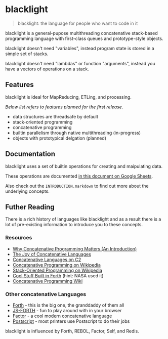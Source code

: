 blacklight
==========

> blacklight: the language for people who want to code in it

blacklight is a general-pupose multithreading concatenative stack-based programming language
with first-class queues and prototype-style objects.

blacklight doesn't need "variables",
instead program state is stored in a simple set of stacks.

blacklight doesn't need "lambdas" or function "arguments",
instead you have a vectors of operations on a stack.

Features
--------

blacklight is ideal for MapReducing, ETLing, and processing.

*Below list refers to features planned for the first release.*

- data structures are threadsafe by default
- stack-oriented programming
- concatenative programming
- builtin parallelism through native multithreading (in-progress)
- objects with prototypical delgation (planned)


Documentation
-------------

blacklight uses a set of builtin operations for creating and maipulating data.

These operations are documented [in this document on Google Sheets](https://docs.google.com/spreadsheets/d/1Kz5zFMtGjBrdEHrHySFmB5UttQ6lXcKM6C-2iz5VDiM/edit?usp=sharing).

Also check out the `INTRODUCTION.markdown` to find out more about the underlying concepts.


Futher Reading
---------------

There is a rich history of languages like blacklight and as a result there is a lot of pre-existing information to introduce you to these concepts.

### Resources

- [Why Concatenative Programming Matters (An Introduction)](http://evincarofautumn.blogspot.com/2012/02/why-concatenative-programming-matters.html)
- [The Joy of Concatenative Languages](http://www.codecommit.com/blog/cat/the-joy-of-concatenative-languages-part-1)
- [Concatenative Languages on C2](http://c2.com/cgi/wiki?ConcatenativeLanguage)
- [Concatenative Programming on Wikipedia](https://en.wikipedia.org/wiki/Concatenative_programming_language)
- [Stack-Oriented Programming on Wikipedia](https://en.wikipedia.org/wiki/Stack-oriented_programming_language)
- [Cool Stuff Built in Forth](http://www.forth.org/successes.html) (hint: NASA used it)
- [Concatenative Programming Wiki](http://concatenative.org)

### Other concatenative Languages

- [Forth](https://en.wikipedia.org/wiki/Forth_(programming_language)) - this is the big one, the granddaddy of them all
- [JS-FORTH](https://repl.it/languages/forth) - fun to play around with in your browser
- [Factor](http://factorcode.org/) - a cool modern concatenative language
- [Postscript](https://en.wikipedia.org/wiki/PostScript) - most printers use Postscript to do their jobs


blacklight is influenced by Forth, REBOL, Factor, Self, and Redis.
